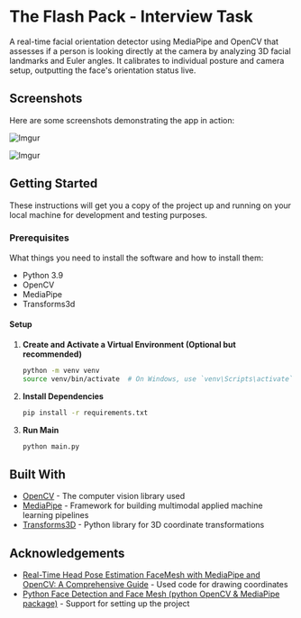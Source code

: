# The Flash Pack - Interview Task

A real-time facial orientation detector using MediaPipe and OpenCV that assesses if a person is looking directly at the camera by analyzing 3D facial landmarks and Euler angles. It calibrates to individual posture and camera setup, outputting the face's orientation status live.

## Screenshots

Here are some screenshots demonstrating the app in action:

![Imgur](https://i.imgur.com/JurshUx.jpeg "Looking Straight")

![Imgur](https://i.imgur.com/8tyAL5g.jpeg "Not Looking Straight")

## Getting Started

These instructions will get you a copy of the project up and running on your local machine for development and testing purposes.

### Prerequisites

What things you need to install the software and how to install them:

- Python 3.9
- OpenCV
- MediaPipe
- Transforms3d

#### Setup

1. **Create and Activate a Virtual Environment (Optional but recommended)**

   ```bash
   python -m venv venv
   source venv/bin/activate  # On Windows, use `venv\Scripts\activate`
   ```

2. **Install Dependencies**

   ```bash
   pip install -r requirements.txt
   ```

3. **Run Main**

   ```bash
   python main.py
   ```

## Built With

- [OpenCV](https://opencv.org/) - The computer vision library used
- [MediaPipe](https://google.github.io/mediapipe/) - Framework for building multimodal applied machine learning pipelines
- [Transforms3D](https://matthew-brett.github.io/transforms3d/) - Python library for 3D coordinate transformations

## Acknowledgements

- [Real-Time Head Pose Estimation FaceMesh with MediaPipe and OpenCV: A Comprehensive Guide](https://medium.com/@jaykumaran2217/real-time-head-pose-estimation-facemesh-with-mediapipe-and-opencv-a-comprehensive-guide-b63a2f40b7c6) - Used code for drawing coordinates
- [Python Face Detection and Face Mesh (python OpenCV & MediaPipe package)](https://www.youtube.com/watch?v=yvXPKfil1hY) - Support for setting up the project
